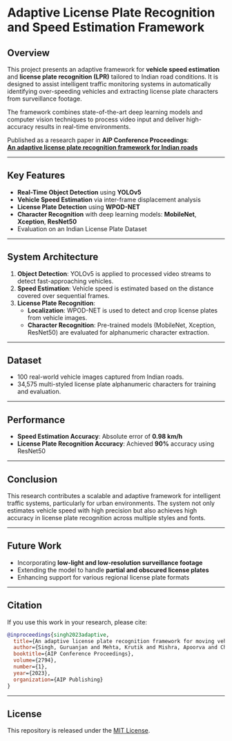 # Adaptive License Plate Recognition and Speed Estimation Framework

## Overview

This project presents an adaptive framework for **vehicle speed estimation** and **license plate recognition (LPR)** tailored to Indian road conditions. It is designed to assist intelligent traffic monitoring systems in automatically identifying over-speeding vehicles and extracting license plate characters from surveillance footage.

The framework combines state-of-the-art deep learning models and computer vision techniques to process video input and deliver high-accuracy results in real-time environments.

Published as a research paper in **AIP Conference Proceedings**:  
**[An adaptive license plate recognition framework for Indian roads](https://pubs.aip.org/aip/acp/article-abstract/2794/1/020020/2914513/An-adaptive-license-plate-recognition-framework?redirectedFrom=fulltext)**

---

## Key Features

- **Real-Time Object Detection** using **YOLOv5**
- **Vehicle Speed Estimation** via inter-frame displacement analysis
- **License Plate Detection** using **WPOD-NET**
- **Character Recognition** with deep learning models: **MobileNet**, **Xception**, **ResNet50**
- Evaluation on an Indian License Plate Dataset

---

## System Architecture

1. **Object Detection**: YOLOv5 is applied to processed video streams to detect fast-approaching vehicles.
2. **Speed Estimation**: Vehicle speed is estimated based on the distance covered over sequential frames.
3. **License Plate Recognition**:
   - **Localization**: WPOD-NET is used to detect and crop license plates from vehicle images.
   - **Character Recognition**: Pre-trained models (MobileNet, Xception, ResNet50) are evaluated for alphanumeric character extraction.

---

## Dataset

- 100 real-world vehicle images captured from Indian roads.
- 34,575 multi-styled license plate alphanumeric characters for training and evaluation.

---

## Performance

- **Speed Estimation Accuracy**: Absolute error of **0.98 km/h**
- **License Plate Recognition Accuracy**: Achieved **90%** accuracy using ResNet50

---

## Conclusion

This research contributes a scalable and adaptive framework for intelligent traffic systems, particularly for urban environments. The system not only estimates vehicle speed with high precision but also achieves high accuracy in license plate recognition across multiple styles and fonts.

---

## Future Work

- Incorporating **low-light and low-resolution surveillance footage**
- Extending the model to handle **partial and obscured license plates**
- Enhancing support for various regional license plate formats

---

## Citation

If you use this work in your research, please cite:

```bibtex
@inproceedings{singh2023adaptive,
  title={An adaptive license plate recognition framework for moving vehicles},
  author={Singh, Guruanjan and Mehta, Krutik and Mishra, Apoorva and Chawla, Harnish and Shekokar, Narendra},
  booktitle={AIP Conference Proceedings},
  volume={2794},
  number={1},
  year={2023},
  organization={AIP Publishing}
}
```

---

## License

This repository is released under the [MIT License](LICENSE).
